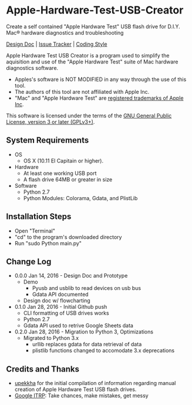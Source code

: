 # Apple-Hardware-Test-USB-Creator
Create a self contained "Apple Hardware Test" USB flash drive for D.I.Y. Mac® hardware diagnostics and troubleshooting

[Design Doc](https://github.com/DiggerMario2/Apple-Hardware-Test-USB-Creator/blob/master/DESIGNDOC.md) | [Issue Tracker](https://github.com/DiggerMario2/Apple-Hardware-Test-USB-Creator/pulls) | [Coding Style](https://www.python.org/dev/peps/pep-0008/)

Apple Hardware Test USB Creator is a program used to simplify the aquisition and use of the "Apple Hardware Test" suite of Mac hardware diagnostics software. 
* Apples's software is NOT MODIFIED in any way through the use of this tool. 
* The authors of this tool are not affiliated with Apple Inc.
* "Mac" and "Apple Hardware Test" are [registered trademarks of Apple Inc](http://www.apple.com/legal/intellectual-property/guidelinesfor3rdparties.html).

This software is licensed under the terms of the [GNU General Public License, version 3 or later (GPLv3+)](https://tldrlegal.com/license/gnu-general-public-license-v3-(gpl-3)).

## System Requirements
* OS
    * OS X (10.11 El Capitain or higher).
* Hardware
    * At least one working USB port
    * A flash drive 64MB or greater in size
* Software
    * Python 2.7
    * Python Modules: Colorama, Gdata, and PlistLib

## Installation Steps
* Open "Terminal"
* "cd" to the program's downloaded directory
* Run "sudo Python main.py"

## Change Log
* 0.0.0 Jan 14, 2016 - Design Doc and Prototype
    * Demo
        * Pyusb and usblib to read devices on usb bus
        * Gdata API documented
    * Design doc w/ flowcharting
* 0.1.0 Jan 28, 2016 - Initial Github push
    * CLI formatting of USB drives works    
    * Python 2.7
    * Gdata API used to retrive Google Sheets data
* 0.2.0 Jan 28, 2016 - Migration to Python 3, Optimizations
    * Migrated to Python 3.x
       * urllib replaces gdata for data retrieval of data
       * plistlib functions changed to accomodate 3.x deprecations


## Credits and Thanks
* [upekkha](https://github.com/upekkha/AppleHardwareTest) for the initial compilation of information regarding manual creation of Apple Hardware Test USB flash drives.
* [Google ITRP](https://www.google.com/about/careers/search#!t=jo&jid=3395002&): Take chances, make mistakes, get messy

